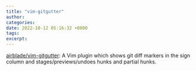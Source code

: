 ```yaml
---
title: "vim-gitgutter"
author: 
categories: 
date: 2022-10-12 05:16:32 +0800
tags: 
excerpt: 
---
```



[airblade/vim-gitgutter](https://github.com/airblade/vim-gitgutter): A Vim plugin which shows git diff markers in the sign column and stages/previews/undoes hunks and partial hunks.
















